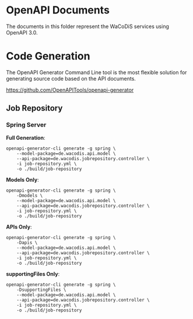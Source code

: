 # OpenAPI Documents

The documents in this folder represent the WaCoDiS
services using OpenAPI 3.0.

# Code Generation

The OpenAPI Generator Command Line tool is the most flexible solution
for generating source code based on the API documents.

https://github.com/OpenAPITools/openapi-generator

## Job Repository

### Spring Server

**Full Generation**:

```
openapi-generator-cli generate -g spring \
    --model-package=de.wacodis.api.model \
    --api-package=de.wacodis.jobrepository.controller \
    -i job-repository.yml \
    -o ./build/job-repository
```

**Models Only**:

```
openapi-generator-cli generate -g spring \
    -Dmodels \
    --model-package=de.wacodis.api.model \
    --api-package=de.wacodis.jobrepository.controller \
    -i job-repository.yml \
    -o ./build/job-repository
```

**APIs Only**:

```
openapi-generator-cli generate -g spring \
    -Dapis \
    --model-package=de.wacodis.api.model \
    --api-package=de.wacodis.jobrepository.controller \
    -i job-repository.yml \
    -o ./build/job-repository
```

**supportingFiles Only**:

```
openapi-generator-cli generate -g spring \
    -DsupportingFiles \
    --model-package=de.wacodis.api.model \
    --api-package=de.wacodis.jobrepository.controller \
    -i job-repository.yml \
    -o ./build/job-repository
```

